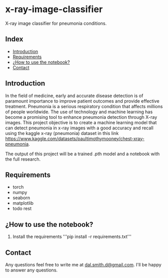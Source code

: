 # x-ray-image-classifier
X-ray image classifier for pneumonia conditions.

## Index

- [Introduction](#introduction)
- [Requirements](#requirements)
- [¿How to use the notebook?](#¿howtousethenotebook?)
- [Contact](#contact)

## Introduction

In the field of medicine, early and accurate disease detection is of paramount importance to improve patient outcomes and provide effective treatment. Pneumonia is a serious respiratory condition that affects millions of people worldwide. The use of technology and machine learning has become a promising tool to enhance pneumonia detection through X-ray images. This project objective is to create a machine learning model that can detect pneumonia in x-ray images with a good accuracy and recall using the kaggle x-ray (pneumonia) dataset in this link https://www.kaggle.com/datasets/paultimothymooney/chest-xray-pneumonia. 

The output of this project will be a trained .pth model and a notebook with the full research.

## Requirements
 - torch
 - numpy
 - seaborn
 - matplotlib
 - todo rest

## ¿How to use the notebook?
1. Install the requirements
   '''pip install -r requirements.txt'''

## Contact

Any questions feel free to write me at dal.smith.d@gmail.com. I'll be happy to answer any questions.

